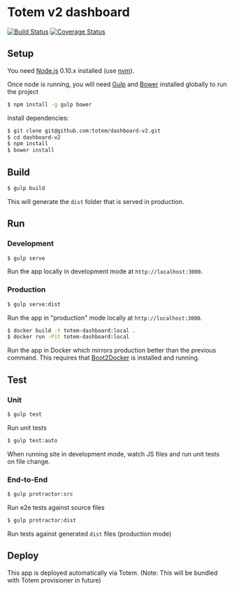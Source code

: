 # Totem v2 dashboard

[![Build Status](https://travis-ci.org/totem/dashboard-v2.svg?branch=develop)](https://travis-ci.org/totem/dashboard-v2)
[![Coverage Status](https://coveralls.io/repos/totem/dashboard-v2/badge.svg)](https://coveralls.io/r/totem/dashboard-v2)

## Setup

You need [Node.js](https://nodejs.org/) 0.10.x installed (use [nvm](https://github.com/creationix/nvm)).

Once node is running, you will need [Gulp](http://gulpjs.com/) and [Bower](http://bower.io/) installed globally to run the project

```sh
$ npm install -g gulp bower
```

Install dependencies:

```sh
$ git clone git@github.com:totem/dashboard-v2.git
$ cd dashboard-v2
$ npm install
$ bower install
```

## Build

```sh
$ gulp build
```

This will generate the `dist` folder that is served in production.

## Run

### Development

```sh
$ gulp serve
```

Run the app locally in development mode at `http://localhost:3000`.

### Production

```sh
$ gulp serve:dist
```

Run the app in "production" mode locally at `http://localhost:3000`.

```sh
$ docker build -t totem-dashboard:local .
$ docker run -Pit totem-dashboard:local
```

Run the app in Docker which mirrors production better than the previous command. This requires that [Boot2Docker](http://boot2docker.io/) is installed and running.

## Test

### Unit

```sh
$ gulp test
```

Run unit tests

```sh
$ gulp test:auto
```

When running site in development mode, watch JS files and run unit tests on file change.

### End-to-End

```sh
$ gulp protractor:src
```

Run e2e tests against source files

```sh
$ gulp protractor:dist
```

Run tests against generated `dist` files (production mode)

## Deploy

This app is deployed automatically via Totem.
(Note: This will be bundled with Totem provisioner in future)
